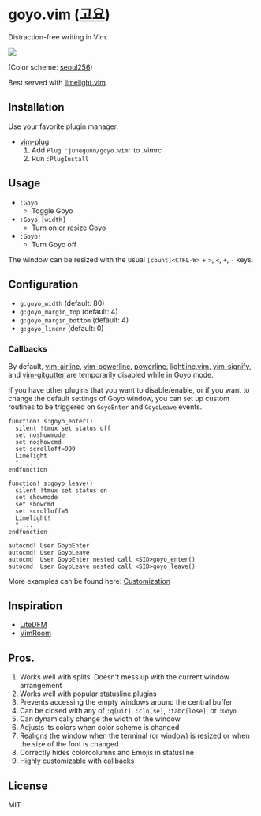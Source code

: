 goyo.vim ([고요](http://en.wiktionary.org/wiki/고요하다))
=========================================================

Distraction-free writing in Vim.

![](https://raw.github.com/junegunn/i/master/goyo.png)

(Color scheme: [seoul256](https://github.com/junegunn/seoul256.vim))

Best served with [limelight.vim](https://github.com/junegunn/limelight.vim).

Installation
------------

Use your favorite plugin manager.

- [vim-plug](https://github.com/junegunn/vim-plug)
  1. Add `Plug 'junegunn/goyo.vim'` to .vimrc
  2. Run `:PlugInstall`

Usage
-----

- `:Goyo`
    - Toggle Goyo
- `:Goyo [width]`
    - Turn on or resize Goyo
- `:Goyo!`
    - Turn Goyo off

The window can be resized with the usual `[count]<CTRL-W>` + `>`, `<`, `+`,
`-` keys.

Configuration
-------------

- `g:goyo_width` (default: 80)
- `g:goyo_margin_top` (default: 4)
- `g:goyo_margin_bottom` (default: 4)
- `g:goyo_linenr` (default: 0)

### Callbacks

By default, [vim-airline](https://github.com/bling/vim-airline),
[vim-powerline](https://github.com/Lokaltog/vim-powerline),
[powerline](https://github.com/Lokaltog/powerline),
[lightline.vim](https://github.com/itchyny/lightline.vim),
[vim-signify](https://github.com/mhinz/vim-signify),
and [vim-gitgutter](https://github.com/airblade/vim-gitgutter) are temporarily
disabled while in Goyo mode.

If you have other plugins that you want to disable/enable, or if you want to
change the default settings of Goyo window, you can set up custom routines
to be triggered on `GoyoEnter` and `GoyoLeave` events.

```vim
function! s:goyo_enter()
  silent !tmux set status off
  set noshowmode
  set noshowcmd
  set scrolloff=999
  Limelight
  " ...
endfunction

function! s:goyo_leave()
  silent !tmux set status on
  set showmode
  set showcmd
  set scrolloff=5
  Limelight!
  " ...
endfunction

autocmd! User GoyoEnter
autocmd! User GoyoLeave
autocmd  User GoyoEnter nested call <SID>goyo_enter()
autocmd  User GoyoLeave nested call <SID>goyo_leave()
```

More examples can be found here:
[Customization](https://github.com/junegunn/goyo.vim/wiki/Customization)

Inspiration
-----------

- [LiteDFM](https://github.com/bilalq/lite-dfm)
- [VimRoom](http://projects.mikewest.org/vimroom/)

Pros.
-----

1. Works well with splits. Doesn't mess up with the current window arrangement
1. Works well with popular statusline plugins
1. Prevents accessing the empty windows around the central buffer
1. Can be closed with any of `:q[uit]`, `:clo[se]`, `:tabc[lose]`, or `:Goyo`
1. Can dynamically change the width of the window
1. Adjusts its colors when color scheme is changed
1. Realigns the window when the terminal (or window) is resized or when the size
   of the font is changed
1. Correctly hides colorcolumns and Emojis in statusline
1. Highly customizable with callbacks

License
-------

MIT

